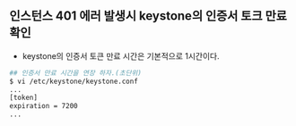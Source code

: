 ## 인스턴스 401 에러 발생시 keystone의 인증서 토크 만료 확인

- keystone의 인증서 토큰 만료 시간은 기본적으로 1시간이다.

```sh
## 인증서 만료 시간을 연장 하자.(초단위)
$ vi /etc/keystone/keystone.conf
...
[token]
expiration = 7200
...
```
